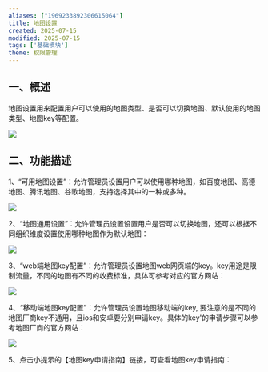 ```yaml
---
aliases: ["1969233892306615064"]
title: 地图设置
created: 2025-07-15
modified: 2025-07-15
tags: ['基础模块']
theme: 权限管理
---
```


## 一、**概述**

地图设置用来配置用户可以使用的地图类型、是否可以切换地图、默认使用的地图类型、地图key等配置。

![](https://myhelpdoc.oss-cn-heyuan.aliyuncs.com/mdimages/bbf5aa0d0f4f139ad09895cb46976305.jpg)

## 二、**功能描述**

1、“可用地图设置”：允许管理员设置用户可以使用哪种地图，如百度地图、高德地图、腾讯地图、谷歌地图，支持选择其中的一种或多种。

![](https://myhelpdoc.oss-cn-heyuan.aliyuncs.com/mdimages/a4c7744891d210e0d5d493d062c81a6a.jpg)

2、“地图通用设置”：允许管理员设置设置用户是否可以切换地图，还可以根据不同组织维度设置使用哪种地图作为默认地图：

![](https://myhelpdoc.oss-cn-heyuan.aliyuncs.com/mdimages/d7f50cd5ca84179f0c88d0924c75e8ab.jpg)

3、“web端地图key配置”：允许管理员设置地图web网页端的key。key用途是限制流量，不同的地图有不同的收费标准，具体可参考对应的官方网站：

![](https://myhelpdoc.oss-cn-heyuan.aliyuncs.com/mdimages/d2e505fa545148f9d5f8828949ca46f2.jpg)

4、“移动端地图key配置”：允许管理员设置地图移动端的key, 要注意的是不同的地图厂商key不通用，且ios和安卓要分别申请key。具体的key'的申请步骤可以参考地图厂商的官方网站：

![](https://myhelpdoc.oss-cn-heyuan.aliyuncs.com/mdimages/fa26a12b40a653b2f3d9dae4686b173e.jpg)

5、点击小提示的【地图key申请指南】链接，可查看地图key申请指南：

